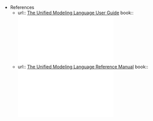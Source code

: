 - References
    - url:: [The Unified Modeling Language User Guide](https://www.goodreads.com/book/show/300666.The_Unified_Modeling_Language_User_Guide)
      book:: ![The Unified Modeling Language User Guide - Grady Booch.pdf](../assets/The_Unified_Modeling_Language_User_Guide_-_Grady_Booch_1686481954358_0.pdf)
    - url:: [The Unified Modeling Language Reference Manual](https://www.goodreads.com/book/show/1920174.The_Unified_Modeling_Language_Reference_Manual)
      book:: ![The Unified Modeling Language Reference Ma - James Rumbaugh.pdf](../assets/The_Unified_Modeling_Language_Reference_Ma_-_James_Rumbaugh_1686493470890_0.pdf)
